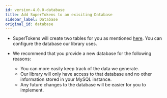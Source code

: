 ```yaml
---
id: version-4.0.0-database
title: Add SuperTokens to an exisiting Database
sidebar_label: Database
original_id: database
---
```


- SuperTokens will create two tables for you as mentioned [here](../backend/installation#3-optionally-create-tables-in-the-mysql-database). You can configure the database our library uses.

- We recommend that you provide a new database for the following reasons:
  - You can more easily keep track of the data we generate.
  - Our library will only have access to that database and no other information stored in your MySQL instance.
  - Any future changes to the database will be easier for you to implement.